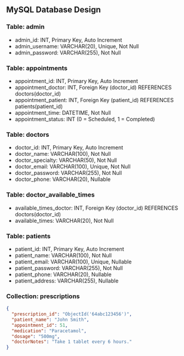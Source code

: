 ## MySQL Database Design

### Table: admin
- admin_id: INT, Primary Key, Auto Increment
- admin_username: VARCHAR(20), Unique, Not Null
- admin_password: VARCHAR(255), Not Null

### Table: appointments
- appointment_id: INT, Primary Key, Auto Increment
- appointment_doctor: INT, Foreign Key (doctor_id) REFERENCES doctors(doctor_id)
- appointment_patient: INT, Foreign Key (patient_id) REFERENCES patients(patient_id)
- appointment_time: DATETIME, Not Null
- appointment_status: INT (0 = Scheduled, 1 = Completed)

### Table: doctors
- doctor_id: INT, Primary Key, Auto Increment
- doctor_name: VARCHAR(100), Not Null
- doctor_specialty: VARCHAR(50), Not Null
- doctor_email: VARCHAR(100), Unique, Not Null
- doctor_password: VARCHAR(255), Not Null
- doctor_phone: VARCHAR(20), Nullable

### Table: doctor_available_times
- available_times_doctor: INT, Foreign Key (doctor_id) REFERENCES doctors(doctor_id)
- available_times: VARCHAR(20), Not Null

### Table: patients
- patient_id: INT, Primary Key, Auto Increment
- patient_name: VARCHAR(100), Not Null
- patient_email: VARCHAR(100), Unique, Nullable
- patient_password: VARCHAR(255), Not Null
- patient_phone: VARCHAR(20), Nullable
- patient_address: VARCHAR(255), Nullable

### Collection: prescriptions
```json
{
  "prescription_id": "ObjectId('64abc123456')",
  "patient_name": "John Smith",
  "appointment_id": 51,
  "medication": "Paracetamol",
  "dosage": "500mg",
  "doctorNotes": "Take 1 tablet every 6 hours."
}
